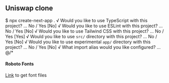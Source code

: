 ## Uniswap clone

$ npx create-next-app .
√ Would you like to use TypeScript with this project? ... No / Yes [No]
√ Would you like to use ESLint with this project? ... No / Yes [No]
√ Would you like to use Tailwind CSS with this project? ... No / Yes [Yes]
√ Would you like to use `src/` directory with this project? ... No / Yes [No]
√ Would you like to use experimental `app/` directory with this project? ... No / Yes [No]
√ What import alias would you like configured? ... @/*


#### Roboto Fonts 
[Link](https://fonts.google.com/specimen/Roboto) to get font files